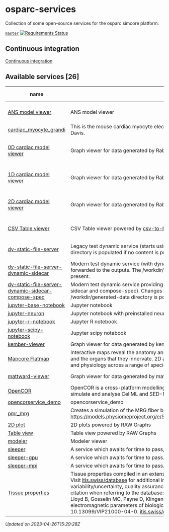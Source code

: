 # osparc-services

Collection of some open-source services for the osparc simcore platform:

<!-- NOTE: when branched replace `master` in urls -->
[`master`](https://github.com/itisfoundation/osparc-services/tree/master)
[![Requirements Status](https://requires.io/github/ITISFoundation/osparc-services/requirements.svg?branch=master)](https://requires.io/github/ITISFoundation/osparc-services/requirements/?branch=master)


## Continuous integration

[Continuous integration](ci/README.md)
<!-- TOC_BEGIN -->
<!-- Automaticaly produced by scripts/auto-doc/create-toc.py on 2023-04-26T15:29:28Z -->
## Available services [26]
|                                                      name                                                       |                                                                                                                                                                                                                                                                                                                                                                  description                                                                                                                                                                                                                                                                                                                                                                   |      type       |                                                                                                                         latest version                                                                                                                         |                                                             build status                                                              |
|  -------------------------------------------------------------------------------------------------------------  |  --------------------------------------------------------------------------------------------------------------------------------------------------------------------------------------------------------------------------------------------------------------------------------------------------------------------------------------------------------------------------------------------------------------------------------------------------------------------------------------------------------------------------------------------------------------------------------------------------------------------------------------------------------------------------------------------------------------------------------------------  |  -------------  |  ------------------------------------------------------------------------------------------------------------------------------------------------------------------------------------------------------------------------------------------------------------  |  -----------------------------------------------------------------------------------------------------------------------------------  |
|  [ANS model viewer](services/dy-dash/ans-model-viewer/docker/python/Dockerfile)                                 |  ANS model viewer                                                                                                                                                                                                                                                                                                                                                                                                                                                                                                                                                                                                                                                                                                                              |  dynamic        |  [![](https://images.microbadger.com/badges/version/itisfoundation/ans-model-viewer:1.0.0.svg)](https://microbadger.com/images/itisfoundation/ans-model-viewer:1.0.0 'See Image Version')                                                                      |  ![ANS model viewer](https://github.com/ITISFoundation/osparc-services/workflows/ans-model-viewer/badge.svg?branch=master)            |
|  [cardiac_myocyte_grandi](services/ma-myocyteele/docker/custom/Dockerfile)                                      |  This is the mouse cardiac myocyte electrophysiology model from Eleonora Grandi at UC Davis.                                                                                                                                                                                                                                                                                                                                                                                                                                                                                                                                                                                                                                                   |  computational  |  [![](https://images.microbadger.com/badges/version/itisfoundation/cardiac_myocyte_grandi:1.0.1.svg)](https://microbadger.com/images/itisfoundation/cardiac_myocyte_grandi:1.0.1 'See Image Version')                                                          |                                                                                                                                       |
|  [0D cardiac model viewer](services/dy-dash/cc-rabbit-0d/src/Dockerfile)                                        |  Graph viewer for data generated by Rabbit SS and Human GB 0D cardiac models                                                                                                                                                                                                                                                                                                                                                                                                                                                                                                                                                                                                                                                                   |  dynamic        |  [![](https://images.microbadger.com/badges/version/itisfoundation/cc-0d-viewer:3.0.4.svg)](https://microbadger.com/images/itisfoundation/cc-0d-viewer:3.0.4 'See Image Version')                                                                              |  ![0D cardiac model viewer](https://github.com/ITISFoundation/osparc-services/workflows/cc-0d-viewer/badge.svg?branch=master)         |
|  [1D cardiac model viewer](services/dy-dash/cc-rabbit-1d/src/Dockerfile)                                        |  Graph viewer for data generated by Rabbit SS and Human GB 1D cardiac models                                                                                                                                                                                                                                                                                                                                                                                                                                                                                                                                                                                                                                                                   |  dynamic        |  [![](https://images.microbadger.com/badges/version/itisfoundation/cc-1d-viewer:3.0.4.svg)](https://microbadger.com/images/itisfoundation/cc-1d-viewer:3.0.4 'See Image Version')                                                                              |  ![1D cardiac model viewer](https://github.com/ITISFoundation/osparc-services/workflows/cc-1d-viewer/badge.svg?branch=master)         |
|  [2D cardiac model viewer](services/dy-dash/cc-rabbit-2d/src/Dockerfile)                                        |  Graph viewer for data generated by Rabbit SS and Human GB 2D cardiac models                                                                                                                                                                                                                                                                                                                                                                                                                                                                                                                                                                                                                                                                   |  dynamic        |  [![](https://images.microbadger.com/badges/version/itisfoundation/cc-2d-viewer:3.0.5.svg)](https://microbadger.com/images/itisfoundation/cc-2d-viewer:3.0.5 'See Image Version')                                                                              |  ![2D cardiac model viewer](https://github.com/ITISFoundation/osparc-services/workflows/cc-2d-viewer/badge.svg?branch=master)         |
|  [CSV Table viewer](services/dy-csv-table/Dockerfile)                                                           |  CSV Table viewer powered by [csv-to-html-table](https://github.com/derekeder/csv-to-html-table)                                                                                                                                                                                                                                                                                                                                                                                                                                                                                                                                                                                                                                               |  dynamic        |  [![](https://images.microbadger.com/badges/version/itisfoundation/csv-table:1.0.0.svg)](https://microbadger.com/images/itisfoundation/csv-table:1.0.0 'See Image Version')                                                                                    |  ![CSV Table viewer](https://github.com/ITISFoundation/osparc-services/workflows/dy-csv-table/badge.svg?branch=master)                |
|  [dy-static-file-server](services/dy-static-file-server/docker/custom/Dockerfile)                               |  Legacy test dynamic service (starts using original director-v0). The /workdir/generated-data directory is populated if no content is present.                                                                                                                                                                                                                                                                                                                                                                                                                                                                                                                                                                                                 |  dynamic        |  [![](https://images.microbadger.com/badges/version/itisfoundation/dy-static-file-server:2.0.4.svg)](https://microbadger.com/images/itisfoundation/dy-static-file-server:2.0.4 'See Image Version')                                                            |  ![dy-static-file-server](https://github.com/ITISFoundation/osparc-services/workflows/dy-static-file-server/badge.svg?branch=master)  |
|  [dy-static-file-server-dynamic-sidecar](services/dy-static-file-server/docker/custom/Dockerfile)               |  Modern test dynamic service (with dynamic sidecar). Changes to the inputs will be forwarded to the outputs. The /workdir/generated-data directory is populated if no content is present.                                                                                                                                                                                                                                                                                                                                                                                                                                                                                                                                                      |  dynamic        |  [![](https://images.microbadger.com/badges/version/itisfoundation/dy-static-file-server-dynamic-sidecar:2.0.4.svg)](https://microbadger.com/images/itisfoundation/dy-static-file-server-dynamic-sidecar:2.0.4 'See Image Version')                            |                                                                                                                                       |
|  [dy-static-file-server-dynamic-sidecar-compose-spec](services/dy-static-file-server/docker/custom/Dockerfile)  |  Modern test dynamic service providing a docker-compose specification file (with dynamic sidecar and compose-spec). Changes to the inputs will be forwarded to the outputs. The /workdir/generated-data directory is populated if no content is present.                                                                                                                                                                                                                                                                                                                                                                                                                                                                                       |  dynamic        |  [![](https://images.microbadger.com/badges/version/itisfoundation/dy-static-file-server-dynamic-sidecar-compose-spec:2.0.4.svg)](https://microbadger.com/images/itisfoundation/dy-static-file-server-dynamic-sidecar-compose-spec:2.0.4 'See Image Version')  |                                                                                                                                       |
|  [jupyter-base-notebook](services/dy-jupyter/Dockerfile)                                                        |  Jupyter notebook                                                                                                                                                                                                                                                                                                                                                                                                                                                                                                                                                                                                                                                                                                                              |  dynamic        |  [![](https://images.microbadger.com/badges/version/itisfoundation/jupyter-base-notebook:2.14.0.svg)](https://microbadger.com/images/itisfoundation/jupyter-base-notebook:2.14.0 'See Image Version')                                                          |                                                                                                                                       |
|  [jupyter-neuron](services/dy-jupyter-extensions/neuron/Dockerfile)                                             |  Jupyter notebook with preinstalled neuron modules                                                                                                                                                                                                                                                                                                                                                                                                                                                                                                                                                                                                                                                                                             |  dynamic        |  [![](https://images.microbadger.com/badges/version/itisfoundation/jupyter-neuron:1.1.0.svg)](https://microbadger.com/images/itisfoundation/jupyter-neuron:1.1.0 'See Image Version')                                                                          |                                                                                                                                       |
|  [jupyter-r-notebook](services/dy-jupyter/Dockerfile)                                                           |  Jupyter R notebook                                                                                                                                                                                                                                                                                                                                                                                                                                                                                                                                                                                                                                                                                                                            |  dynamic        |  [![](https://images.microbadger.com/badges/version/itisfoundation/jupyter-r-notebook:2.14.0.svg)](https://microbadger.com/images/itisfoundation/jupyter-r-notebook:2.14.0 'See Image Version')                                                                |                                                                                                                                       |
|  [jupyter-scipy-notebook](services/dy-jupyter/Dockerfile)                                                       |  Jupyter scipy notebook                                                                                                                                                                                                                                                                                                                                                                                                                                                                                                                                                                                                                                                                                                                        |  dynamic        |  [![](https://images.microbadger.com/badges/version/itisfoundation/jupyter-scipy-notebook:2.14.0.svg)](https://microbadger.com/images/itisfoundation/jupyter-scipy-notebook:2.14.0 'See Image Version')                                                        |                                                                                                                                       |
|  [kember-viewer](services/dy-2Dgraph/use-cases/kember/Dockerfile)                                               |  Graph viewer for data generated by kember solver                                                                                                                                                                                                                                                                                                                                                                                                                                                                                                                                                                                                                                                                                              |  dynamic        |  [![](https://images.microbadger.com/badges/version/itisfoundation/kember-viewer:2.14.0.svg)](https://microbadger.com/images/itisfoundation/kember-viewer:2.14.0 'See Image Version')                                                                          |                                                                                                                                       |
|  [Mapcore Flatmap](services/dy-mapcore-widget/Dockerfile)                                                       |  Interactive maps reveal the anatomy and functional relationships of the autonomic nerves and the organs that they innervate. 2D and 3D maps render spatial dynamics, connectivity, and physiology across a range of species and nerve-organ systems.                                                                                                                                                                                                                                                                                                                                                                                                                                                                                          |  dynamic        |  [![](https://images.microbadger.com/badges/version/itisfoundation/mapcore-widget:0.1.24.svg)](https://microbadger.com/images/itisfoundation/mapcore-widget:0.1.24 'See Image Version')                                                                        |  ![Mapcore Flatmap](https://github.com/ITISFoundation/osparc-services/workflows/dy-mapcore-widget/badge.svg?branch=master)            |
|  [mattward-viewer](services/dy-dash/mattward-dash/src/Dockerfile)                                               |  Graph viewer for data generated by mattward solver                                                                                                                                                                                                                                                                                                                                                                                                                                                                                                                                                                                                                                                                                            |  dynamic        |  [![](https://images.microbadger.com/badges/version/itisfoundation/mattward-viewer:3.0.5.svg)](https://microbadger.com/images/itisfoundation/mattward-viewer:3.0.5 'See Image Version')                                                                        |  ![mattward-viewer](https://github.com/ITISFoundation/osparc-services/workflows/mattward-viewer/badge.svg?branch=master)              |
|  [OpenCOR](services/oc-opencor-base/docker/custom/Dockerfile)                                                   |  OpenCOR is a cross-platform modelling environment, which can be used to organise, edit, simulate and analyse CellML and SED-ML files.                                                                                                                                                                                                                                                                                                                                                                                                                                                                                                                                                                                                         |  computational  |  [![](https://images.microbadger.com/badges/version/itisfoundation/opencor:1.0.4.svg)](https://microbadger.com/images/itisfoundation/opencor:1.0.4 'See Image Version')                                                                                        |  ![OpenCOR](https://github.com/ITISFoundation/osparc-services/workflows/oc-opencor-base/badge.svg?branch=master)                      |
|  [opencorservice_demo](services/oc-guytonmodel/docker/ubuntu/Dockerfile)                                        |  opencorservice_demo                                                                                                                                                                                                                                                                                                                                                                                                                                                                                                                                                                                                                                                                                                                           |  computational  |  [![](https://images.microbadger.com/badges/version/itisfoundation/opencorservice_demo:1.0.1.svg)](https://microbadger.com/images/itisfoundation/opencorservice_demo:1.0.1 'See Image Version')                                                                |                                                                                                                                       |
|  [pmr_mrg](services/oc-pmrmrg/docker/ubuntu/Dockerfile)                                                         |  Creates a simulation of the MRG fiber based on the model found on the PMR https://models.physiomeproject.org/e/5f7/mcintyre_richardson_grill_model_2001.cellml/view                                                                                                                                                                                                                                                                                                                                                                                                                                                                                                                                                                           |  computational  |  [![](https://images.microbadger.com/badges/version/itisfoundation/pmr_mrg:1.0.2.svg)](https://microbadger.com/images/itisfoundation/pmr_mrg:1.0.2 'See Image Version')                                                                                        |                                                                                                                                       |
|  [2D plot](services/dy-raw-graphs/Dockerfile)                                                                   |  2D plots powered by RAW Graphs                                                                                                                                                                                                                                                                                                                                                                                                                                                                                                                                                                                                                                                                                                                |  dynamic        |  [![](https://images.microbadger.com/badges/version/itisfoundation/raw-graphs:2.11.1.svg)](https://microbadger.com/images/itisfoundation/raw-graphs:2.11.1 'See Image Version')                                                                                |                                                                                                                                       |
|  [Table view](services/dy-raw-graphs/Dockerfile)                                                                |  Table view powered by RAW Graphs                                                                                                                                                                                                                                                                                                                                                                                                                                                                                                                                                                                                                                                                                                              |  dynamic        |  [![](https://images.microbadger.com/badges/version/itisfoundation/raw-graphs-table:2.11.1.svg)](https://microbadger.com/images/itisfoundation/raw-graphs-table:2.11.1 'See Image Version')                                                                    |                                                                                                                                       |
|  [modeler](services/dy-modeling/server/Dockerfile)                                                              |  Modeler viewer                                                                                                                                                                                                                                                                                                                                                                                                                                                                                                                                                                                                                                                                                                                                |  dynamic        |  [![](https://images.microbadger.com/badges/version/itisfoundation/modeler-webserver:0.1.1.svg)](https://microbadger.com/images/itisfoundation/modeler-webserver:0.1.1 'See Image Version')                                                                    |                                                                                                                                       |
|  [sleeper](services/sleeper/docker/custom/Dockerfile)                                                           |  A service which awaits for time to pass, two times.                                                                                                                                                                                                                                                                                                                                                                                                                                                                                                                                                                                                                                                                                           |  computational  |  [![](https://images.microbadger.com/badges/version/itisfoundation/sleeper:2.1.4.svg)](https://microbadger.com/images/itisfoundation/sleeper:2.1.4 'See Image Version')                                                                                        |  ![sleeper](https://github.com/ITISFoundation/osparc-services/workflows/sleeper/badge.svg?branch=master)                              |
|  [sleeper-gpu](services/sleeper/docker/custom/Dockerfile)                                                       |  A service which awaits for time to pass.                                                                                                                                                                                                                                                                                                                                                                                                                                                                                                                                                                                                                                                                                                      |  computational  |  [![](https://images.microbadger.com/badges/version/itisfoundation/sleeper-gpu:2.1.4.svg)](https://microbadger.com/images/itisfoundation/sleeper-gpu:2.1.4 'See Image Version')                                                                                |                                                                                                                                       |
|  [sleeper-mpi](services/sleeper/docker/custom/Dockerfile)                                                       |  A service which awaits for time to pass.                                                                                                                                                                                                                                                                                                                                                                                                                                                                                                                                                                                                                                                                                                      |  computational  |  [![](https://images.microbadger.com/badges/version/itisfoundation/sleeper-mpi:2.1.4.svg)](https://microbadger.com/images/itisfoundation/sleeper-mpi:2.1.4 'See Image Version')                                                                                |                                                                                                                                       |
|  [Tissue properties](services/dy-tissue-properties/Dockerfile)                                                  |  Tissue properties compiled in an extensive, critical literature review by the ITIS Foundation. Visit [itis.swiss/database](https://itis.swiss/database) for additional information, e.g., on tissue parameter variability/uncertainty, quality assurance, and the explored sources. Please use the following citation when referring to the database: Hasgall PA, Di Gennaro F, Baumgartner C, Neufeld E, Lloyd B, Gosselin MC, Payne D, Klingenböck A, Kuster N, ITIS Database for thermal and electromagnetic parameters of biological tissues, Version 4.0, May 15, 2018, DOI: 10.13099/VIP21000-04-0. [itis.swiss/database](https://itis.swiss/database). Powered by [csv-to-html-table](https://github.com/derekeder/csv-to-html-table)  |  dynamic        |  [![](https://images.microbadger.com/badges/version/itisfoundation/tissue-properties:1.0.1.svg)](https://microbadger.com/images/itisfoundation/tissue-properties:1.0.1 'See Image Version')                                                                    |  ![Tissue properties](https://github.com/ITISFoundation/osparc-services/workflows/dy-tissue-properties/badge.svg?branch=master)       |
*Updated on 2023-04-26T15:29:28Z*

<!-- TOC_END -->

